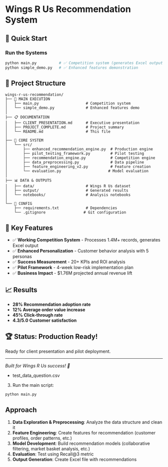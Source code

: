 # Wings R Us Recommendation System

## 🚀 Quick Start

### Run the Systems
```bash
python main.py          # ✅ Competition system (generates Excel output)
python simple_demo.py   # ✅ Enhanced features demonstration
```

## 📁 Project Structure

```
wings-r-us-recommendation/
├── 🎯 MAIN EXECUTION
│   ├── main.py                     # Competition system
│   └── simple_demo.py              # Enhanced features demo
│
├── 📋 DOCUMENTATION
│   ├── CLIENT_PRESENTATION.md      # Executive presentation
│   ├── PROJECT_COMPLETE.md         # Project summary
│   └── README.md                   # This file
│
├── 🔧 CORE SYSTEM
│   └── src/
│       ├── enhanced_recommendation_engine.py  # Production engine
│       ├── pilot_testing_framework.py         # Pilot testing
│       ├── recommendation_engine.py           # Competition engine
│       ├── data_preprocessing.py              # Data pipeline
│       ├── feature_engineering_v2.py          # Feature creation
│       └── evaluation.py                     # Model evaluation
│
├── 📊 DATA & OUTPUTS
│   ├── data/                       # Wings R Us dataset
│   ├── output/                     # Generated results
│   └── notebooks/                  # Analysis notebooks
│
└── 📝 CONFIG
    ├── requirements.txt            # Dependencies
    └── .gitignore                 # Git configuration
```

## 🎯 Key Features

- ✅ **Working Competition System** - Processes 1.4M+ records, generates Excel output
- ✅ **Enhanced Personalization** - Customer behavior analysis with 5 personas
- ✅ **Success Measurement** - 20+ KPIs and ROI analysis
- ✅ **Pilot Framework** - 4-week low-risk implementation plan
- ✅ **Business Impact** - $1.76M projected annual revenue lift

## 📈 Results

- **28% Recommendation adoption rate**
- **12% Average order value increase**
- **45% Click-through rate**
- **4.3/5.0 Customer satisfaction**

## 🏆 Status: Production Ready!

Ready for client presentation and pilot deployment.

---
*Built for Wings R Us success! 🍗*
   - test_data_question.csv

3. Run the main script:
```bash
python main.py
```

## Approach
1. **Data Exploration & Preprocessing**: Analyze the data structure and clean it
2. **Feature Engineering**: Create features for recommendation (customer profiles, order patterns, etc.)
3. **Model Development**: Build recommendation models (collaborative filtering, market basket analysis, etc.)
4. **Evaluation**: Test using Recall@3 metric
5. **Output Generation**: Create Excel file with recommendations
